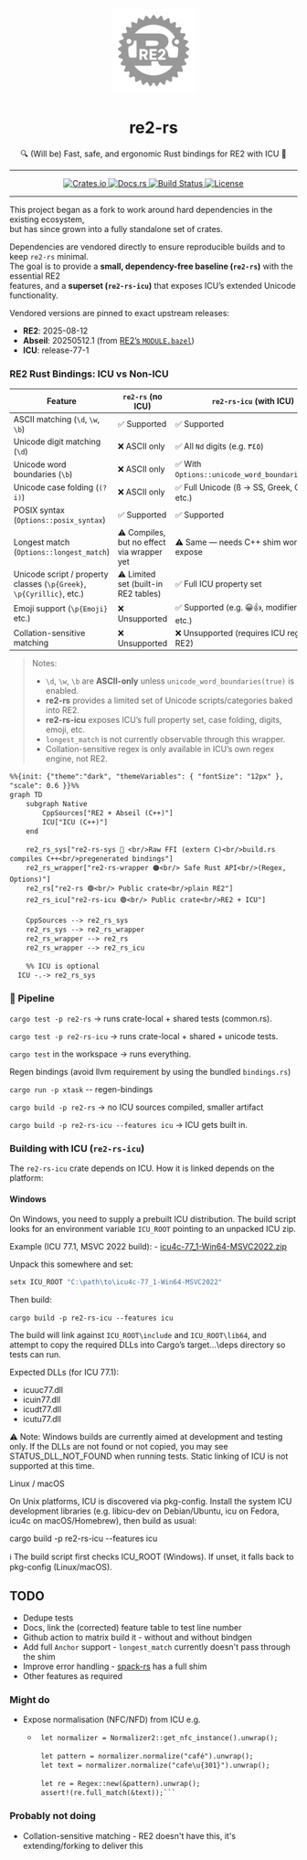 <p align="center">
  <img src="assets/re2_sm.png" width="150" alt="My Crate Logo">
</p>
<h1 align="center">re2-rs</h1>
<p align="center">🔍 (Will be) Fast, safe, and ergonomic Rust bindings for RE2 with ICU 🧩</p>

*** 
<p align="center">
  <a href="https://crates.io/crates/my_crate">
    <img src="https://img.shields.io/crates/v/my_crate.svg" alt="Crates.io">
  </a>
  <a href="https://docs.rs/my_crate">
    <img src="https://docs.rs/my_crate/badge.svg" alt="Docs.rs">
  </a>
  <a href="https://github.com/user/my_crate/actions">
    <img src="https://github.com/user/my_crate/actions/workflows/ci.yml/badge.svg" alt="Build Status">
  </a>
  <a href="#license">
    <img src="https://img.shields.io/crates/l/my_crate" alt="License">
  </a>
</p>

***

This project began as a fork to work around hard dependencies in the existing ecosystem,  
but has since grown into a fully standalone set of crates.

Dependencies are vendored directly to ensure reproducible builds and to keep `re2-rs` minimal.  
The goal is to provide a **small, dependency-free baseline (`re2-rs`)** with the essential RE2  
features, and a **superset (`re2-rs-icu`)** that exposes ICU’s extended Unicode functionality.

Vendored versions are pinned to exact upstream releases:

- **RE2**: 2025-08-12
- **Abseil**: 20250512.1 (from [RE2’s `MODULE.bazel`](https://github.com/google/re2/blob/2025-08-12/MODULE.bazel))
- **ICU**: release-77-1

### RE2 Rust Bindings: ICU vs Non-ICU
 Feature                          | `re2-rs` (no ICU) | `re2-rs-icu` (with ICU) |
|----------------------------------|-------------------|--------------------------|
| ASCII matching (`\d`, `\w`, `\b`) | ✅ Supported       | ✅ Supported              |
| Unicode digit matching (`\d`)     | ❌ ASCII only      | ✅ All `Nd` digits (e.g. ٣٤٥) |
| Unicode word boundaries (`\b`)    | ❌ ASCII only      | ✅ With `Options::unicode_word_boundaries(true)` |
| Unicode case folding (`(?i)`)     | ❌ ASCII only      | ✅ Full Unicode (ß → SS, Greek, Cyrillic, etc.) |
| POSIX syntax (`Options::posix_syntax`) | ✅ Supported | ✅ Supported              |
| Longest match (`Options::longest_match`) | ⚠️ Compiles, but no effect via wrapper yet | ⚠️ Same — needs C++ shim work to expose |
| Unicode script / property classes (`\p{Greek}`, `\p{Cyrillic}`, etc.) | ⚠️ Limited set (built-in RE2 tables) | ✅ Full ICU property set |
| Emoji support (`\p{Emoji}` etc.)  | ❌ Unsupported     | ✅ Supported (e.g. 😀👍, modifier bases, etc.) |
| Collation-sensitive matching      | ❌ Unsupported     | ❌ Unsupported (requires ICU regex, not RE2) |

> Notes:
> - `\d`, `\w`, `\b` are **ASCII-only** unless `unicode_word_boundaries(true)` is enabled.
> - **re2-rs** provides a limited set of Unicode scripts/categories baked into RE2.
> - **re2-rs-icu** exposes ICU’s full property set, case folding, digits, emoji, etc.
> - `longest_match` is not currently observable through this wrapper.
> - Collation-sensitive regex is only available in ICU’s own regex engine, not RE2.

```mermaid
%%{init: {"theme":"dark", "themeVariables": { "fontSize": "12px" }, "scale": 0.6 }}%%
graph TD
    subgraph Native
        CppSources["RE2 + Abseil (C++)"]
        ICU["ICU (C++)"]
    end

    re2_rs_sys["re2-rs-sys 🔴 <br/>Raw FFI (extern C)<br/>build.rs compiles C++<br/>pregenerated bindings"]
    re2_rs_wrapper["re2-rs-wrapper 🟠<br/> Safe Rust API<br/>(Regex, Options)"]
    re2_rs["re2-rs 🟢<br/> Public crate<br/>plain RE2"]
    re2_rs_icu["re2-rs-icu 🟢<br/> Public crate<br/>RE2 + ICU"]

    CppSources --> re2_rs_sys
    re2_rs_sys --> re2_rs_wrapper
    re2_rs_wrapper --> re2_rs
    re2_rs_wrapper --> re2_rs_icu

    %% ICU is optional
  ICU -.-> re2_rs_sys

```

### 🚀 Pipeline

`cargo test -p re2-rs` → runs crate-local + shared tests (common.rs).

`cargo test -p re2-rs-icu` → runs crate-local + shared + unicode tests.

`cargo test` in the workspace → runs everything.

Regen bindings (avoid llvm requirement by using the bundled `bindings.rs`) 

`cargo run -p xtask` -- regen-bindings

`cargo build -p re2-rs` → no ICU sources compiled, smaller artifact

`cargo build -p re2-rs-icu --features icu` → ICU gets built in.

### Building with ICU (`re2-rs-icu`)

The `re2-rs-icu` crate depends on ICU. How it is linked depends on the platform:

#### Windows
On Windows, you need to supply a prebuilt ICU distribution. The build script looks for an environment 
variable `ICU_ROOT` pointing to an unpacked ICU zip.

Example (ICU 77.1, MSVC 2022 build): - [icu4c-77_1-Win64-MSVC2022.zip](https://github.com/unicode-org/icu/releases/download/release-77-1/icu4c-77_1-Win64-MSVC2022.zip)

Unpack this somewhere and set:

```powershell
setx ICU_ROOT "C:\path\to\icu4c-77_1-Win64-MSVC2022"
```
Then build:

`cargo build -p re2-rs-icu --features icu`

The build will link against `ICU_ROOT\include` and `ICU_ROOT\lib64`, and attempt to copy
the required DLLs into Cargo’s target\...\deps directory so tests can run.

Expected DLLs (for ICU 77.1):

* icuuc77.dll
* icuin77.dll
* icudt77.dll
* icutu77.dll

⚠️ Note: Windows builds are currently aimed at development and testing only.
If the DLLs are not found or not copied, you may see STATUS_DLL_NOT_FOUND when running tests.
Static linking of ICU is not supported at this time.

Linux / macOS

On Unix platforms, ICU is discovered via pkg-config.
Install the system ICU development libraries (e.g. libicu-dev on Debian/Ubuntu, icu on Fedora, icu4c on macOS/Homebrew), then build as usual:

cargo build -p re2-rs-icu --features icu


ℹ️ The build script first checks ICU_ROOT (Windows).
If unset, it falls back to pkg-config (Linux/macOS).

## TODO
* Dedupe tests
* Docs, link the (corrected) feature table to test line number
* Github action to matrix build it - without and without bindgen
* Add full `Anchor` support - `longest_match` currently doesn't pass through the shim
* Improve error handling - [spack-rs](https://github.com/cosmicexplorer/spack-rs/blob/main/re2/src/error.rs) has a full shim
* Other features as required

### Might do
* Expose normalisation (NFC/NFD) from ICU e.g.
   * ```
      let normalizer = Normalizer2::get_nfc_instance().unwrap();
     
      let pattern = normalizer.normalize("café").unwrap();
      let text = normalizer.normalize("cafe\u{301}").unwrap();

      let re = Regex::new(&pattern).unwrap();
      assert!(re.full_match(&text));```    

### Probably not doing
* Collation-sensitive matching - RE2 doesn't have this, it's extending/forking to deliver this 

